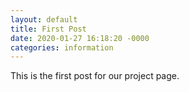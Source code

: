 ```yaml
--- 
layout: default
title: First Post
date: 2020-01-27 16:18:20 -0000
categories: information
--- 
```

This is the first post for our project page.

